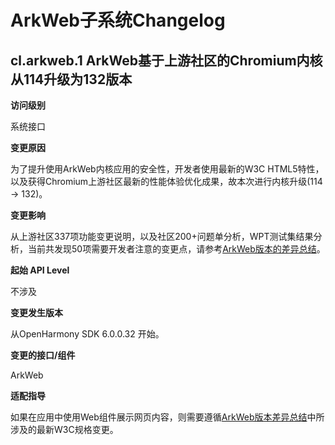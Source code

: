 # ArkWeb子系统Changelog

## cl.arkweb.1 ArkWeb基于上游社区的Chromium内核从114升级为132版本

**访问级别**

系统接口

**变更原因**

为了提升使用ArkWeb内核应用的安全性，开发者使用最新的W3C HTML5特性，以及获得Chromium上游社区最新的性能体验优化成果，故本次进行内核升级(114 -> 132)。

**变更影响**

从上游社区337项功能变更说明，以及社区200+问题单分析，WPT测试集结果分析，当前共发现50项需要开发者注意的变更点，请参考[ArkWeb版本的差异总结](https://gitcode.com/openharmony-tpc/chromium_src/blob/132_trunk/web/ReleaseNote/ArkWeb_114_132.md)。

**起始 API Level**

不涉及

**变更发生版本**

 从OpenHarmony SDK 6.0.0.32 开始。

**变更的接口/组件**

ArkWeb

**适配指导**

如果在应用中使用Web组件展示网页内容，则需要遵循[ArkWeb版本差异总结](https://gitcode.com/openharmony-tpc/chromium_src/blob/132_trunk/web/ReleaseNote/ArkWeb_114_132.md)中所涉及的最新W3C规格变更。